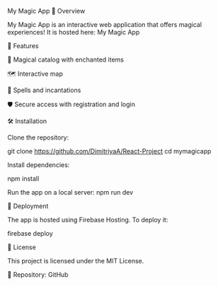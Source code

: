 
My Magic App
🌟 Overview

My Magic App is an interactive web application that offers magical experiences! It is hosted here: My Magic App

🚀 Features

🔮 Magical catalog with enchanted items

🗺️ Interactive map

📜 Spells and incantations

🛡️ Secure access with registration and login

🛠 Installation

Clone the repository:

git clone https://github.com/DimitriyaA/React-Project
cd mymagicapp

Install dependencies:

npm install

Run the app on a local server:
npm run dev


📂 Deployment

The app is hosted using Firebase Hosting. To deploy it:

firebase deploy

📜 License

This project is licensed under the MIT License.

🔗 Repository: GitHub

